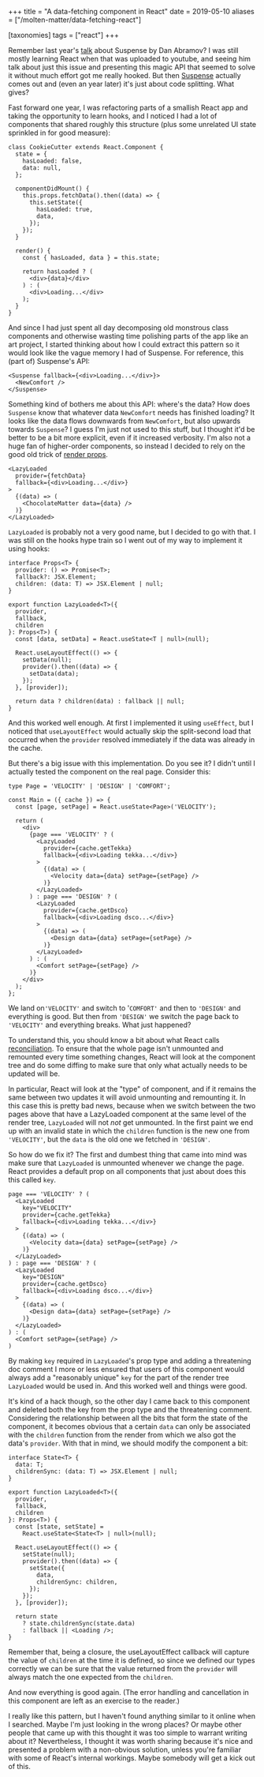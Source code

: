 +++
title = "A data-fetching component in React"
date = 2019-05-10
aliases = ["/molten-matter/data-fetching-react"]

[taxonomies]
tags = ["react"]
+++

Remember last year's [talk][suspense-talk] about Suspense by Dan Abramov?
I was still mostly learning React when that was uploaded to youtube, and
seeing him talk about just this issue and presenting this magic API that
seemed to solve it without much effort got me really hooked.
But then [Suspense][suspense-doc] actually comes out and (even an year
later) it's just about code splitting. What gives?

Fast forward one year, I was refactoring parts of a smallish React app and
taking the opportunity to learn hooks, and I noticed I had a lot of components
that shared roughly this structure (plus some unrelated UI state sprinkled in
for good measure):

```tsx
class CookieCutter extends React.Component {
  state = {
    hasLoaded: false,
    data: null,
  };

  componentDidMount() {
    this.props.fetchData().then((data) => {
      this.setState({
        hasLoaded: true,
        data,
      });
    });
  }

  render() {
    const { hasLoaded, data } = this.state;

    return hasLoaded ? (
      <div>{data}</div>
    ) : (
      <div>Loading...</div>
    );
  }
}
```

And since I had just spent all day decomposing old monstrous class components
and otherwise wasting time polishing parts of the app like an art project,
I started thinking about how I could extract this pattern so it would look like
the vague memory I had of Suspense. For reference, this (part of) Suspense's
API:

```tsx
<Suspense fallback={<div>Loading...</div>}>
  <NewComfort />
</Suspense>
```

Something kind of bothers me about this API: where's the data? How does
`Suspense` know that whatever data `NewComfort` needs has finished loading?
It looks like the data flows downwards from `NewComfort`, but also upwards
towards `Suspense`? I guess I'm just not used to this stuff, but I thought
it'd be better to be a bit more explicit, even if it increased verbosity.
I'm also not a huge fan of higher-order components, so instead I decided to
rely on the good old trick of [render props][render-props].

```tsx
<LazyLoaded
  provider={fetchData}
  fallback={<div>Loading...</div>}
>
  {(data) => (
    <ChocolateMatter data={data} />
  )}
</LazyLoaded>
```

`LazyLoaded` is probably not a very good name, but I decided to go with that.
I was still on the hooks hype train so I went out of my way to implement it
using hooks:

```tsx
interface Props<T> {
  provider: () => Promise<T>;
  fallback?: JSX.Element;
  children: (data: T) => JSX.Element | null;
}

export function LazyLoaded<T>({
  provider,
  fallback,
  children
}: Props<T>) {
  const [data, setData] = React.useState<T | null>(null);

  React.useLayoutEffect(() => {
    setData(null);
    provider().then((data) => {
      setData(data);
    });
  }, [provider]);

  return data ? children(data) : fallback || null;
}
```

And this worked well enough. At first I implemented it using `useEffect`, but I
noticed that `useLayoutEffect` would actually skip the split-second load that
occurred when the `provider` resolved immediately if the data was already in
the cache.

But there's a big issue with this implementation. Do you see it? I didn't until
I actually tested the component on the real page. Consider this:

```tsx
type Page = 'VELOCITY' | 'DESIGN' | 'COMFORT';

const Main = ({ cache }) => {
  const [page, setPage] = React.useState<Page>('VELOCITY');

  return (
    <div>
      {page === 'VELOCITY' ? (
        <LazyLoaded
          provider={cache.getTekka}
          fallback={<div>Loading tekka...</div>}
        >
          {(data) => (
            <Velocity data={data} setPage={setPage} />
          )}
        </LazyLoaded>
      ) : page === 'DESIGN' ? (
        <LazyLoaded
          provider={cache.getDsco}
          fallback={<div>Loading dsco...</div>}
        >
          {(data) => (
            <Design data={data} setPage={setPage} />
          )}
        </LazyLoaded>
      ) : (
        <Comfort setPage={setPage} />
      )}
    </div>
  );
};
```

We land on`'VELOCITY'` and switch to '`COMFORT'` and then to `'DESIGN'` and
everything is good. But then from `'DESIGN'` we switch the page back to
`'VELOCITY'` and everything breaks. What just happened?

To understand this, you should know a bit about what React calls
[reconciliation][reconciliation]. To ensure that the whole page isn't
unmounted and remounted every time something changes, React will look at the
component tree and do some diffing to make sure that only what actually needs
to be updated will be.

In particular, React will look at the "type" of component, and if it remains
the same between two updates it will avoid unmounting and remounting it. In
this case this is pretty bad news, because when we switch between the two
pages above that have a LazyLoaded component at the same level of the render
tree, `LazyLoaded` will not *not* get unmounted. In the first paint we end up
with an invalid state in which the `children` function is the new one from
`'VELOCITY'`, but the `data` is the old one we fetched in `'DESIGN'`.

So how do we fix it? The first and dumbest thing that came into mind was make
sure that `LazyLoaded` is unmounted whenever we change the page. React
provides a default prop on all components that just about does this this
called `key`.

```tsx
page === 'VELOCITY' ? (
  <LazyLoaded
    key="VELOCITY"
    provider={cache.getTekka}
    fallback={<div>Loading tekka...</div>}
  >
    {(data) => (
      <Velocity data={data} setPage={setPage} />
    )}
  </LazyLoaded>
) : page === 'DESIGN' ? (
  <LazyLoaded
    key="DESIGN"
    provider={cache.getDsco}
    fallback={<div>Loading dsco...</div>}
  >
    {(data) => (
      <Design data={data} setPage={setPage} />
    )}
  </LazyLoaded>
) : (
  <Comfort setPage={setPage} />
)
```

By making `key` required in `LazyLoaded`'s prop type and adding a threatening
doc comment I more or less ensured that users of this component would always
add a "reasonably unique" `key` for the part of the render tree `LazyLoaded`
would be used in. And this worked well and things were good.

It's kind of a hack though, so the other day I came back to this component and
deleted both the key from the prop type and the threatening comment.
Considering the relationship between all the bits that form the state of the
component, it becomes obvious that a certain `data` can only be associated
with the `children` function from the render from which we also got the data's
`provider`. With that in mind, we should modify the component a bit:

```tsx
interface State<T> {
  data: T;
  childrenSync: (data: T) => JSX.Element | null;
}

export function LazyLoaded<T>({
  provider,
  fallback,
  children
}: Props<T>) {
  const [state, setState] =
    React.useState<State<T> | null>(null);

  React.useLayoutEffect(() => {
    setState(null);
    provider().then((data) => {
      setState({
        data,
        childrenSync: children,
      });
    });
  }, [provider]);

  return state
    ? state.childrenSync(state.data)
    : fallback || <Loading />;
}
```

Remember that, being a closure, the useLayoutEffect callback will capture the
value of `children` at the time it is defined, so since we defined our types
correctly we can be sure that the value returned from the `provider` will
always match the one expected from the `children`.

And now everything is good again. (The error handling and cancellation in this
component are left as an exercise to the reader.)

I really like this pattern, but I haven't found anything similar to it online
when I searched. Maybe I'm just looking in the wrong places? Or maybe other
people that came up with this thought it was too simple to warrant writing
about it? Nevertheless, I thought it was worth sharing because it's nice and
presented a problem with a non-obvious solution, unless you're familiar with
some of React's internal workings. Maybe somebody will get a kick out of this.

[suspense-talk]: https://www.youtube.com/watch?v=6g3g0Q_XVb4
[suspense-doc]: https://reactjs.org/docs/code-splitting.html#suspense
[render-props]: https://reactjs.org/docs/render-props.html
[reconciliation]: https://reactjs.org/docs/reconciliation.html

